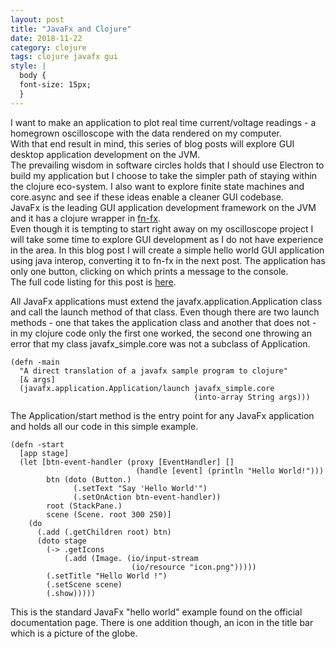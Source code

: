 ```yaml
---
layout: post
title: "JavaFx and Clojure"
date: 2018-11-22
category: clojure
tags: clojure javafx gui
style: |
  body {
  font-size: 15px;
  }
---
```

I want to make an application to plot real time current/voltage readings - a homegrown oscilloscope with the data rendered on my computer.  
With that end result in mind, this series of blog posts will explore GUI desktop application development on the JVM.  
The prevailing wisdom in software circles holds that I should use Electron to build my application but I choose to take the simpler path of staying within the clojure eco-system. I also want to explore finite state machines and core.async and see if these ideas enable a cleaner GUI codebase.  
JavaFx is the leading GUI application development framework on the JVM and it has a clojure wrapper in [fn-fx](https://github.com/fn-fx/fn-fx).  
Even though it is tempting to start right away on my oscilloscope project I will take some time to explore GUI development as I do not have experience in the area. In this blog post I will create a simple hello world GUI application using java interop, converting it to fn-fx in the next post. The application has only one button, clicking on which prints a message to the console.  
The full code listing for this post is [here](https://github.com/anuj-seth/javafx-simple).  

All JavaFx applications must extend the javafx.application.Application class and call the launch method of that class. Even though there are two launch methods - one that takes the application class and another that does not - in my clojure code only the first one worked, the second one throwing an error that my class javafx_simple.core was not a subclass of Application.
```
(defn -main
  "A direct translation of a javafx sample program to clojure"
  [& args]
  (javafx.application.Application/launch javafx_simple.core
                                         (into-array String args)))
```

The Application/start method is the entry point for any JavaFx application and holds all our code in this simple example.  
```
(defn -start
  [app stage]
  (let [btn-event-handler (proxy [EventHandler] []
                            (handle [event] (println "Hello World!")))
        btn (doto (Button.)
              (.setText "Say 'Hello World'")
              (.setOnAction btn-event-handler))
        root (StackPane.)
        scene (Scene. root 300 250)]
    (do
      (.add (.getChildren root) btn)
      (doto stage
        (-> .getIcons
            (.add (Image. (io/input-stream
                           (io/resource "icon.png")))))
        (.setTitle "Hello World !")
        (.setScene scene)
        (.show)))))
```
This is the standard JavaFx "hello world" example found on the official documentation page. There is one addition though, an icon in the title bar which is a picture of the globe.
